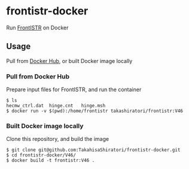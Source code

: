 # frontistr-docker
Run [FrontISTR](https://github.com/FrontISTR/FrontISTR) on Docker
## Usage
Pull from [Docker Hub](https://hub.docker.com/r/takashiratori/frontistr), or built Docker image locally
### Pull from Docker Hub
Prepare input files for FrontISTR, and run the container
```
$ ls
hecmw_ctrl.dat	hinge.cnt	hinge.msh
$ docker run -v $(pwd):/home/frontistr takashiratori/frontistr:V46
```
### Built Docker image locally
Clone this repository, and build the image
```
$ git clone git@github.com:TakahisaShiratori/frontistr-docker.git
$ cd frontistr-docker/V46/
$ docker build -t frontistr:V46 .
```
